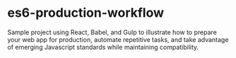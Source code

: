 # es6-production-workflow
Sample project using React, Babel, and Gulp to illustrate how to prepare your web app for production, automate repetitive tasks, and take advantage of emerging Javascript standards while maintaining compatibility.
